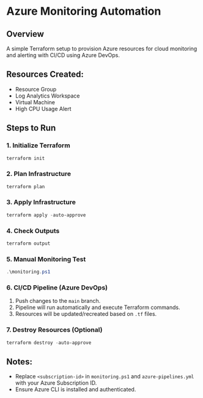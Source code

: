 
# Azure Monitoring Automation

## Overview
A simple Terraform setup to provision Azure resources for cloud monitoring and alerting with CI/CD using Azure DevOps.

## Resources Created:
- Resource Group
- Log Analytics Workspace
- Virtual Machine
- High CPU Usage Alert

## Steps to Run

### 1. Initialize Terraform
```powershell
terraform init
```

### 2. Plan Infrastructure
```powershell
terraform plan
```

### 3. Apply Infrastructure
```powershell
terraform apply -auto-approve
```

### 4. Check Outputs
```powershell
terraform output
```

### 5. Manual Monitoring Test
```powershell
.\monitoring.ps1
```

### 6. CI/CD Pipeline (Azure DevOps)
1. Push changes to the `main` branch.
2. Pipeline will run automatically and execute Terraform commands.
3. Resources will be updated/recreated based on `.tf` files.

### 7. Destroy Resources (Optional)
```powershell
terraform destroy -auto-approve
```

## Notes:
- Replace `<subscription-id>` in `monitoring.ps1` and `azure-pipelines.yml` with your Azure Subscription ID.
- Ensure Azure CLI is installed and authenticated.
